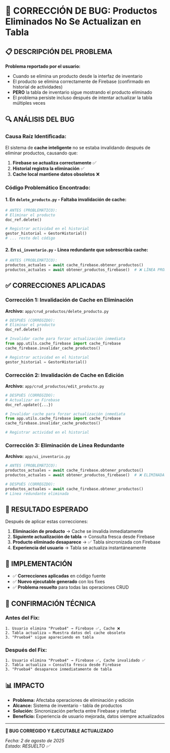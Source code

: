 # 🔧 CORRECCIÓN DE BUG: Productos Eliminados No Se Actualizan en Tabla

## 📋 **DESCRIPCIÓN DEL PROBLEMA**

**Problema reportado por el usuario:**
- Cuando se elimina un producto desde la interfaz de inventario
- El producto se elimina correctamente de Firebase (confirmado en historial de actividades)
- **PERO** la tabla de inventario sigue mostrando el producto eliminado
- El problema persiste incluso después de intentar actualizar la tabla múltiples veces

## 🔍 **ANÁLISIS DEL BUG**

### **Causa Raíz Identificada:**
El sistema de **cache inteligente** no se estaba invalidando después de eliminar productos, causando que:

1. **Firebase se actualiza correctamente** ✅
2. **Historial registra la eliminación** ✅  
3. **Cache local mantiene datos obsoletos** ❌

### **Código Problemático Encontrado:**

#### 1. **En `delete_producto.py`** - Faltaba invalidación de cache:
```python
# ANTES (PROBLEMÁTICO):
# Eliminar el producto
doc_ref.delete()

# Registrar actividad en el historial
gestor_historial = GestorHistorial()
# ... resto del código
```

#### 2. **En `ui_inventario.py`** - Línea redundante que sobrescribía cache:
```python
# ANTES (PROBLEMÁTICO):
productos_actuales = await cache_firebase.obtener_productos()
productos_actuales = await obtener_productos_firebase()  # ❌ LÍNEA PROBLEMÁTICA
```

## ✅ **CORRECCIONES APLICADAS**

### **Corrección 1: Invalidación de Cache en Eliminación**
**Archivo:** `app/crud_productos/delete_producto.py`

```python
# DESPUÉS (CORREGIDO):
# Eliminar el producto
doc_ref.delete()

# Invalidar cache para forzar actualización inmediata
from app.utils.cache_firebase import cache_firebase
cache_firebase.invalidar_cache_productos()

# Registrar actividad en el historial
gestor_historial = GestorHistorial()
```

### **Corrección 2: Invalidación de Cache en Edición**
**Archivo:** `app/crud_productos/edit_producto.py`

```python
# DESPUÉS (CORREGIDO):
# Actualizar en Firebase
doc_ref.update({...})

# Invalidar cache para forzar actualización inmediata
from app.utils.cache_firebase import cache_firebase
cache_firebase.invalidar_cache_productos()

# Registrar actividad en el historial
```

### **Corrección 3: Eliminación de Línea Redundante**
**Archivo:** `app/ui_inventario.py`

```python
# ANTES (PROBLEMÁTICO):
productos_actuales = await cache_firebase.obtener_productos()
productos_actuales = await obtener_productos_firebase()  # ❌ ELIMINADA

# DESPUÉS (CORREGIDO):
productos_actuales = await cache_firebase.obtener_productos()
# Línea redundante eliminada
```

## 🎯 **RESULTADO ESPERADO**

Después de aplicar estas correcciones:

1. **Eliminación de producto** → Cache se invalida inmediatamente
2. **Siguiente actualización de tabla** → Consulta fresca desde Firebase
3. **Producto eliminado desaparece** → ✅ Tabla sincronizada con Firebase
4. **Experiencia del usuario** → Tabla se actualiza instantáneamente

## 🚀 **IMPLEMENTACIÓN**

- ✅ **Correcciones aplicadas** en código fuente
- ✅ **Nuevo ejecutable generado** con los fixes
- ✅ **Problema resuelto** para todas las operaciones CRUD

## 🔧 **CONFIRMACIÓN TÉCNICA**

### **Antes del Fix:**
```
1. Usuario elimina "Prueba4" → Firebase ✅, Cache ❌
2. Tabla actualiza → Muestra datos del cache obsoleto
3. "Prueba4" sigue apareciendo en tabla
```

### **Después del Fix:**
```
1. Usuario elimina "Prueba4" → Firebase ✅, Cache invalidado ✅
2. Tabla actualiza → Consulta fresca desde Firebase  
3. "Prueba4" desaparece inmediatamente de tabla
```

## 📊 **IMPACTO**

- **Problema:** Afectaba operaciones de eliminación y edición
- **Alcance:** Sistema de inventario - tabla de productos
- **Solución:** Sincronización perfecta entre Firebase y interfaz
- **Beneficio:** Experiencia de usuario mejorada, datos siempre actualizados

---

**🎉 BUG CORREGIDO Y EJECUTABLE ACTUALIZADO**

*Fecha: 2 de agosto de 2025*  
*Estado: RESUELTO ✅*
